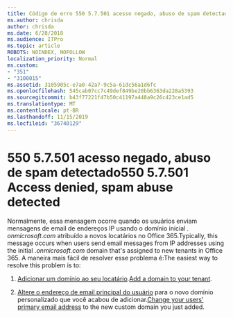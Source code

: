 ```yaml
---
title: Código de erro 550 5.7.501 acesso negado, abuso de spam detectado
ms.author: chrisda
author: chrisda
ms.date: 6/28/2018
ms.audience: ITPro
ms.topic: article
ROBOTS: NOINDEX, NOFOLLOW
localization_priority: Normal
ms.custom:
- "351"
- "3100015"
ms.assetid: 3105905c-e7a0-42a7-9c5a-61dc56a1d6fc
ms.openlocfilehash: 545cab07cc7c49def849be20bb6363da228a5393
ms.sourcegitcommit: b43f77221f47b50c41197a448a9c26c423ce1ad5
ms.translationtype: MT
ms.contentlocale: pt-BR
ms.lasthandoff: 11/15/2019
ms.locfileid: "36740129"
---
```

# <a name="550-57501-access-denied-spam-abuse-detected"></a><span data-ttu-id="d2cfd-102">550 5.7.501 acesso negado, abuso de spam detectado</span><span class="sxs-lookup"><span data-stu-id="d2cfd-102">550 5.7.501 Access denied, spam abuse detected</span></span>

<span data-ttu-id="d2cfd-103">Normalmente, essa mensagem ocorre quando os usuários enviam mensagens de email de endereços IP usando o domínio inicial *. onmicrosoft.com* atribuído a novos locatários no Office 365.</span><span class="sxs-lookup"><span data-stu-id="d2cfd-103">Typically, this message occurs when users send email messages from IP addresses using the initial *.onmicrosoft.com* domain that's assigned to new tenants in Office 365.</span></span> <span data-ttu-id="d2cfd-104">A maneira mais fácil de resolver esse problema é:</span><span class="sxs-lookup"><span data-stu-id="d2cfd-104">The easiest way to resolve this problem is to:</span></span>

1. <span data-ttu-id="d2cfd-105">[Adicionar um domínio ao seu locatário](https://docs.microsoft.com//office365/admin/setup/add-domain).</span><span class="sxs-lookup"><span data-stu-id="d2cfd-105">[Add a domain to your tenant](https://docs.microsoft.com//office365/admin/setup/add-domain).</span></span>

2. <span data-ttu-id="d2cfd-106">[Altere o endereço de email principal do usuário](https://docs.microsoft.com//office365/admin/add-users/change-a-user-name-and-email-address) para o novo domínio personalizado que você acabou de adicionar.</span><span class="sxs-lookup"><span data-stu-id="d2cfd-106">[Change your users' primary email address](https://docs.microsoft.com//office365/admin/add-users/change-a-user-name-and-email-address) to the new custom domain you just added.</span></span>
